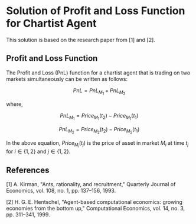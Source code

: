 

# **Solution of Profit and Loss Function for Chartist Agent**

This solution is based on the research paper from [1] and [2].

## Profit and Loss Function

The Profit and Loss (PnL) function for a chartist agent that is trading on two markets simultaneously can be written as follows:

$$PnL = PnL_{M_{1}} + PnL_{M_{2}}$$

where,

$$PnL_{M_{1}} = Price_{M_{1}}(t_{2}) - Price_{M_{1}}(t_{1})$$

$$PnL_{M_{2}} = Price_{M_{2}}(t_{2}) - Price_{M_{2}}(t_{1})$$

In the above equation, $Price_{M_{i}}(t_{j})$ is the price of asset in market $M_{i}$ at time $t_{j}$ for $i \in \{1,2\}$ and $j \in \{1,2\}$.

## References

[1] A. Kirman, "Ants, rationality, and recruitment," Quarterly Journal of Economics, vol. 108, no. 1, pp. 137–156, 1993.

[2] H. G. E. Hentschel, "Agent-based computational economics: growing economies from the bottom up," Computational Economics, vol. 14, no. 3, pp. 311–341, 1999.